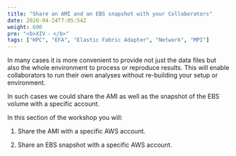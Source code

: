 ```yaml
---
title: "Share an AMI and an EBS snapshot with your Collaborators"
date: 2020-04-24T7:05:54Z
weight: 600
pre: "<b>XIV ⁃ </b>"
tags: ["HPC", "EFA", "Elastic Fabric Adapter", "Network", "MPI"]
---
```


In many cases it is more convenient to provide not just the data files but also the whole environment to process or reproduce results. This will enable collaborators to run their own analyses without re-building your setup or environment.

In such cases we could share the AMI as well as the snapshot of the EBS volume with a specific account.

In this section of the workshop you will:

1.	Share the AMI with a specific AWS account.

2.	Share an EBS snapshot with a specific AWS account.  
